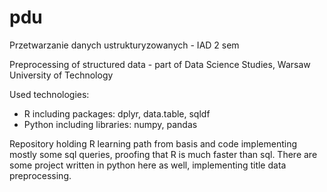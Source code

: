 # pdu
Przetwarzanie danych ustrukturyzowanych - IAD 2 sem

Preprocessing of structured data - part of Data Science Studies, Warsaw University of Technology

Used technologies:
<ul>
  <li>R including packages: dplyr, data.table, sqldf</li>
  <li>Python including libraries: numpy, pandas</li>
</ul>

Repository holding R learning path from basis and code implementing mostly some sql queries, proofing that R is much faster than sql.
There are some project written in python here as well, implementing title data preprocessing. 
